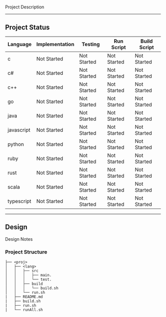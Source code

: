 # <project>

Project Description

---

## Project Status
| Language | Implementation | Testing | Run Script | Build Script |
| --- | --- | --- | --- | --- |
| c | Not Started | Not Started | Not Started | Not Started |
| c# | Not Started | Not Started | Not Started | Not Started |
| c++ | Not Started | Not Started | Not Started | Not Started |
| go | Not Started | Not Started | Not Started | Not Started |
| java | Not Started | Not Started | Not Started | Not Started |
| javascript | Not Started | Not Started | Not Started | Not Started |
| python | Not Started | Not Started | Not Started | Not Started |
| ruby | Not Started | Not Started | Not Started | Not Started |
| rust | Not Started | Not Started | Not Started | Not Started |
| scala | Not Started | Not Started | Not Started | Not Started |
| typescript | Not Started | Not Started | Not Started | Not Started |

---

## Design

Design Notes

### Project Structure

```
├── <proj>
│   ├── <lang>
│   │   ├── src
│   │   │   ├── main.
│   │   │   └── test.
│   │   ├── build
│   │   │   └── build.sh
│   │   └── run.sh
|   ├── README.md
|   ├── build.sh
|   ├── run.sh
|   └── runAll.sh
```
